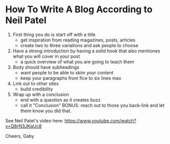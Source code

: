 
# How To Write A Blog According to Neil Patel

1. First thing you do is start off with a title
    - get inspiration from reading magazines, posts, articles
    - create two to three variations and ask people to choose 
2. Have a strong introduction by having a solid hook that also mentiones what you will cover in your post
   - a quick overview of what you are going to teach them
3. Body should have subheadings
   - want people to be able to skim your content
   - keep your paragraphs from fice to six lines max
4. Link out to other sites
   - build credibility
5. Wrap up with a conclusion
   - end with a question as it creates buzz
   - call it "Conclusion"
BONUS: reach out to those you back-link and let them know you did that.

See Neil Patel's video here: https://www.youtube.com/watch?v=Q8rN3JKqUc8

Cheers,
Gaby

